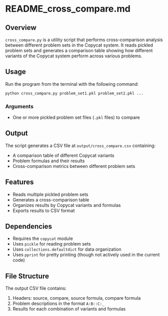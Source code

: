 # README_cross_compare.md

## Overview
`cross_compare.py` is a utility script that performs cross-comparison analysis between different problem sets in the Copycat system. It reads pickled problem sets and generates a comparison table showing how different variants of the Copycat system perform across various problems.

## Usage
Run the program from the terminal with the following command:
```bash
python cross_compare.py problem_set1.pkl problem_set2.pkl ...
```

### Arguments
- One or more pickled problem set files (`.pkl` files) to compare

## Output
The script generates a CSV file at `output/cross_compare.csv` containing:
- A comparison table of different Copycat variants
- Problem formulas and their results
- Cross-comparison metrics between different problem sets

## Features
- Reads multiple pickled problem sets
- Generates a cross-comparison table
- Organizes results by Copycat variants and formulas
- Exports results to CSV format

## Dependencies
- Requires the `copycat` module
- Uses `pickle` for reading problem sets
- Uses `collections.defaultdict` for data organization
- Uses `pprint` for pretty printing (though not actively used in the current code)

## File Structure
The output CSV file contains:
1. Headers: source, compare, source formula, compare formula
2. Problem descriptions in the format `A:B::C:_`
3. Results for each combination of variants and formulas 
